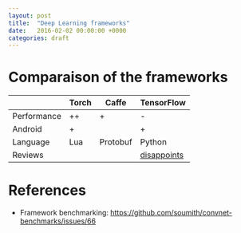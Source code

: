 ```yaml
---
layout: post
title:  "Deep Learning frameworks"
date:   2016-02-02 00:00:00 +0000
categories: draft
---
```



# Comparaison of the frameworks


|                | Torch          | Caffe          | TensorFlow     |
|----------------|----------------|----------------|----------------|
| Performance    | ++             | +              | -              |
| Android        | +              |                | +              |
| Language       | Lua            | Protobuf       | Python         |
| Reviews        |                |                |[disappoints][1]| 
 

# References
* Framework benchmarking:  https://github.com/soumith/convnet-benchmarks/issues/66


[1]: http://www.kdnuggets.com/2015/11/google-tensorflow-deep-learning-disappoints.html/2
